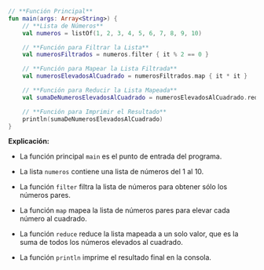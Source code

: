 ```kotlin
// **Función Principal**
fun main(args: Array<String>) {
    // **Lista de Números**
    val numeros = listOf(1, 2, 3, 4, 5, 6, 7, 8, 9, 10)

    // **Función para Filtrar la Lista**
    val numerosFiltrados = numeros.filter { it % 2 == 0 }

    // **Función para Mapear la Lista Filtrada**
    val numerosElevadosAlCuadrado = numerosFiltrados.map { it * it }

    // **Función para Reducir la Lista Mapeada**
    val sumaDeNumerosElevadosAlCuadrado = numerosElevadosAlCuadrado.reduce { acc, i -> acc + i }

    // **Función para Imprimir el Resultado**
    println(sumaDeNumerosElevadosAlCuadrado)
}
```

**Explicación:**

* La función principal `main` es el punto de entrada del programa.

* La lista `numeros` contiene una lista de números del 1 al 10.

* La función `filter` filtra la lista de números para obtener sólo los números pares.

* La función `map` mapea la lista de números pares para elevar cada número al cuadrado.

* La función `reduce` reduce la lista mapeada a un solo valor, que es la suma de todos los números elevados al cuadrado.

* La función `println` imprime el resultado final en la consola.